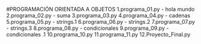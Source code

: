 #PROGRAMACIÓN ORIENTADA A OBJETOS 
1.programa_01.py - hola mundo
2.programa_02.py - suma
3.programa_03.py
4.programa_04.py - cadenas
5.programa_05.py - strings.1
6.programa_06.py - strings.2
7.programa_07.py - strings.3
8.programa_08.py - condicionales 
9.programa_09.py - condicionales .1
10.programa_10.py
11.programa_11.py
12.Proyecto_Final.py